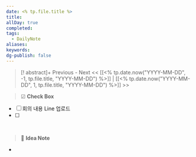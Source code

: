 ```yaml
---
date: <% tp.file.title %>
title: 
allDay: true
completed: 
tags:
  - DailyNote
aliases: 
keywords: 
dg-publish: false
---
```

>[! abstract]+ Previous - Next
><< [[<% tp.date.now("YYYY-MM-DD", -1, tp.file.title, "YYYY-MM-DD") %>]] | [[<% tp.date.now("YYYY-MM-DD", 1, tp.file.title, "YYYY-MM-DD") %>]] >>

> ☑ **Check Box**

- [ ] 회의 내용 Line 업로드
- [ ] 

<br>

> 🧠 **Idea Note**

- 

